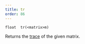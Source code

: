 ```yaml
---
title: tr
order: 86
---
```

`float  tr(<matrix>m)`

Returns the [trace](<http://en.wikipedia.org/wiki/Trace_(linear_algebra)>) of the given matrix.
